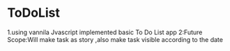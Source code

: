 # ToDoList
1.using vannila Jvascript implemented basic To Do List app 
2:Future Scope:Will make task as story ,also make task visible according to the date
